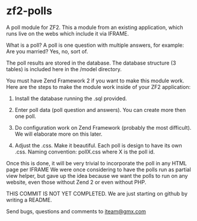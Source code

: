 zf2-polls
=========

A poll module for ZF2. This a module from an existing application, which runs live on the webs which include it via IFRAME.

What is a poll? 
A poll is one question with multiple answers, for example: Are you married? Yes, no, sort of.

The poll results are stored in the database. The database structure (3 tables) is included here in the /model directory.

You must have Zend Framework 2 if you want to make this module work.
Here are the steps to make the module work inside of your ZF2 application:

1. Install the database running the .sql provided.

2. Enter poll data (poll question and answers). You can create more then one poll.

3. Do configuration work on Zend Framework (probably the most difficult). We will elaborate more on this later.

4. Adjust the .css. Make it beautiful. Each poll is design to have its own .css. Naming convention: pollX.css where X is the poll id.

Once this is done, it will be very trivial to incorporate the poll in any HTML page per IFRAME 
We were once considering to have the polls run as partial view helper, but gave up the idea because we want the polls to run on any website, even those without Zend 2 or even without PHP.


THIS COMMIT IS NOT YET COMPLETED. We are just starting on github by writing a README.


Send bugs, questions and comments to iteam@gmx.com
